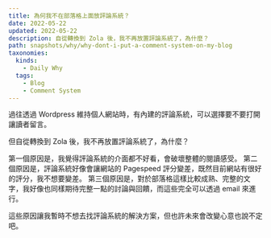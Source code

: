 ```yaml
---
title: 為何我不在部落格上面放評論系統？
date: 2022-05-22
updated: 2022-05-22
description: 自從轉換到 Zola 後，我不再放置評論系統了，為什麼？
path: snapshots/why/why-dont-i-put-a-comment-system-on-my-blog
taxonomies:
  kinds: 
    - Daily Why
  tags: 
    - Blog
    - Comment System
---
```


過往透過 Wordpress 維持個人網站時，有內建的評論系統，可以選擇要不要打開讓讀者留言。

但自從轉換到 Zola 後，我不再放置評論系統了，為什麼？

第一個原因是，我覺得評論系統的介面都不好看，會破壞整體的閱讀感受。
第二個原因是，評論系統好像會讓網站的 Pagespeed 評分變差，既然目前網站有很好的評分，我不想要變差。
第三個原因是，對於部落格這樣比較成熟、完整的文字，我好像也同樣期待完整一點的討論與回饋，而這些完全可以透過 email 來進行。

這些原因讓我暫時不想去找評論系統的解決方案，但也許未來會改變心意也說不定吧。